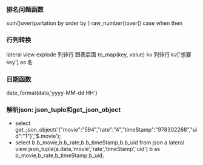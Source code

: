 ### 排名问题函数
sum()over(partation by  order by )
raw_number()over()
case when then
### 行列转换
lateral view explode  列转行 跟表后面
to_map(key, value) kv 列转行 kv['想要key'] as 名
### 日期函数
date_format(data,'yyyy-MM-dd HH')
### 解析json: json_tuple和get_json_object
- select get_json_object('{"movie":"594","rate":"4","timeStamp":"978302268","uid":"1"}','$.movie');
- select b.b_movie,b.b_rate,b.b_timeStamp,b.b_uid from json a lateral view json_tuple(a.data,'movie','rate','timeStamp','uid') b as b_movie,b_rate,b_timeStamp,b_uid;


